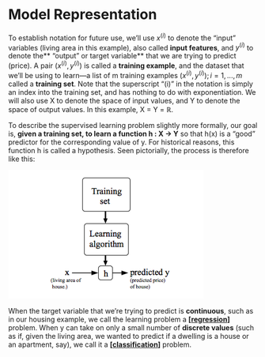 # Model Representation

To establish notation for future use, we’ll use $x^{(i)}$
to denote the “input” variables (living area in this example), also called **input features**, and $y^{(i)}$
to denote the** “output” or target variable** that we are trying to predict (price). A pair $(x^{(i)} , y^{(i)} )$
is called a **training example**, and the dataset that we’ll be using to learn—a list of m training examples ${(x^{(i)} , y^{(i)} ); i = 1, . . . , m} \quad$
called a **training set**. Note that the superscript “(i)” in the notation is simply an index into the training set, and has nothing to do with exponentiation. 
We will also use X to denote the space of input values, and Y to denote the space of output values. In this example, X = Y = ℝ.

To describe the supervised learning problem slightly more formally, 
our goal is, **given a training set, to learn a function h : X → Y** 
so that h(x) is a “good” predictor for the corresponding value of y. 
For historical reasons, this function h is called a hypothesis. 
Seen pictorially, the process is therefore like this:

![h(x)](..\img\hypothesis.png)

When the target variable that we’re trying to predict is **continuous**, 
such as in our housing example, we call the learning problem a **[[regression]]** problem. 
When y can take on only a small number of **discrete values** 
(such as if, given the living area, we wanted to predict if a dwelling is a house or an apartment, say), 
we call it a **[[classification]]** problem.

[//begin]: # "Autogenerated link references for markdown compatibility"
[regression]: regression "Regression"
[classification]: classification "Classification"
[//end]: # "Autogenerated link references"